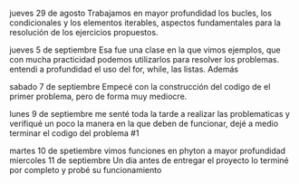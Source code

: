 jueves 29 de agosto
Trabajamos en mayor profundidad los bucles, los condicionales y los elementos iterables, aspectos fundamentales para la resolución de los ejercicios propuestos.

jueves 5 de septiembre
Esa fue una clase en la que vimos ejemplos, que con mucha practicidad podemos utilizarlos para resolver los problemas. entendi a profundidad el uso del for, while, las listas. Además 

sabado 7 de septiembre
Empecé con la construcción del codigo de el primer problema, pero de forma muy mediocre.

lunes 9 de septiembre
me senté toda la tarde a realizar las problematicas y verifiqué un poco la manera en la que deben de funcionar, dejé a medio terminar el codigo del problema #1

martes 10 de spetiembre
vimos funciones en phyton a mayor profundidad
miercoles 11 de septiembre
Un dia antes de entregar el proyecto lo terminé por completo y probé su funcionamiento 
